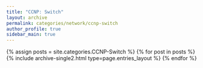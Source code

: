 ```yaml
---
title: "CCNP: Switch"
layout: archive
permalink: categories/network/ccnp-switch
author_profile: true
sidebar_main: true
---
```



{% assign posts = site.categories.CCNP-Switch %}
{% for post in posts %} {% include archive-single2.html type=page.entries_layout %} {% endfor %}
